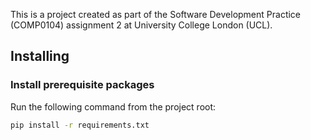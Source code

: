 This is a project created as part of the Software Development Practice (COMP0104) assignment 2 at University College London (UCL).


## Installing

### Install prerequisite packages
Run the following command from the project root:
```bash
pip install -r requirements.txt
```